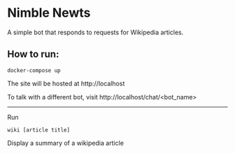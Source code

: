 # Nimble Newts

A simple bot that responds to requests for Wikipedia articles.

## How to run:

    docker-compose up

The site will be hosted at http://localhost

To talk with a different bot, visit http://localhost/chat/<bot_name>

------------
Run

    wiki [article title]

Display a summary of a wikipedia article